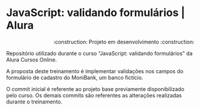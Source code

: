 <h1>JavaScript: validando formulários | Alura</h1>

<p align="right">:construction: Projeto em desenvolvimento  :construction:</p>

<p>Repositório utilizado durante o curso "JavaScript: validando formulários" da Alura Cursos Online.</p>

<p>A proposta deste treinamento é implementar validações nos campos do formulário de cadastro do MoniBank, um banco fictício.</p>

<p>O commit inicial é referente ao projeto base previamente disponibilizado pelo curso. Os demais commits são referentes as alterações realizadas durante o treinamento.</p>